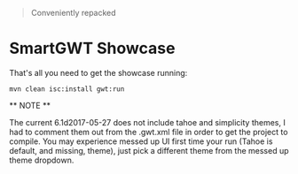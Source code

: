 > Conveniently repacked
# SmartGWT Showcase

That's all you need to get the showcase running:

```shell-script
mvn clean isc:install gwt:run
```

** NOTE **

The current 6.1d2017-05-27 does not include tahoe and simplicity themes, I had to comment them out from the .gwt.xml file in order to get the project to compile.
You may experience messed up UI first time your run (Tahoe is default, and missing, theme), just pick a different theme from the messed up theme dropdown.